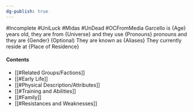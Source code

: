 ```yaml
---
dg-publish: true
---
```

#Incomplete #UniLuck #Midas #UnDead #OCFromMedia
Garcello is {Age} years old, they are from {Universe} and they use {Pronouns} pronouns and they are {Gender}
 (Optional) They are known as {Aliases}
They currently reside at {Place of Residence}
#### Contents
- [[#Related Groups/Factions]]
- [[#Early Life]]
- [[#Physical Description/Attributes]]
- [[#Training and Abilities]]
- [[#Family]]
- [[#Resistances and Weaknesses]]